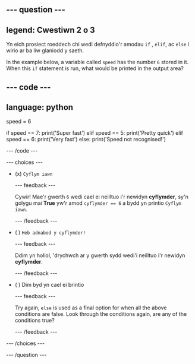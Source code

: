 
--- question ---
---
legend: Cwestiwn 2 o 3
---

Yn eich prosiect roeddech chi wedi defnyddio'r amodau `if` , `elif`, ac `else` i wirio ar ba liw glaniodd y saeth.

In the example below, a variable called `speed` has the number `6` stored in it. When this `if` statement is run, what would be printed in the output area?

--- code ---
---
language: python
---
speed = 6

if speed == 7: print('Super fast') elif speed == 5: print('Pretty quick') elif speed == 6: print('Very fast') else: print('Speed not recognised!')

--- /code ---

--- choices ---

- (x) `Cyflym iawn`

  --- feedback ---

  Cywir! Mae'r gwerth `6` wedi cael ei neilltuo i'r newidyn **cyflymder**, sy'n golygu mai **True** yw'r amod `cyflymder == 6` a bydd yn printio `Cyflym iawn`.

  --- /feedback ---

- ( ) `Heb adnabod y cyflymder!`

  --- feedback ---

  Ddim yn hollol, 'drychwch ar y gwerth sydd wedi'i neilltuo i'r newidyn **cyflymder**.

  --- /feedback ---

- ( ) Dim byd yn cael ei brintio

  --- feedback ---

  Try again, `else` is used as a final option for when all the above conditions are false. Look through the conditions again, are any of the conditions true?

  --- /feedback ---

--- /choices ---

--- /question ---
